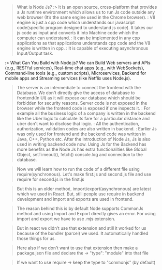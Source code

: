 > What is Node Js?
 :> It is an open source, cross-platform that provides a Js runtime environment which allows us to run Js code outside any web browser (It’s the same engine used in the Chrome browser).
    : V8 engine is just a cpp code which understands our javascript code(specific program designed to understand js code). It takes our js code as input and converts it into Machine code which the computer can understand.
    : It can be implemented in any cpp applications as that applications understands cpp code and the V8 engine is written in cpp.
    : It is capable of executing asynchronous Input/Output task.

 :> What Can You Build with Node.js?
   We can Build Web servers and APIs (e.g., RESTful services), Real-time chat apps (e.g., with WebSockets), Command-line tools (e.g., custom scripts), Microservices, Backend for mobile apps and Streaming services (like Netflix uses Node.js).

> The server is an intermediate to connect the frontend with the Database. We don't directly give the access of database to frontend(In UI) as it will expose our database which should be forbidden for security reasons. Server code is not exposed in the browser while the frontend code is exposed if one inspects it.
 : For example all the business logic of a company is written in the backend like the Uber logic to calculate its fare for a particular distance and uber don't want to disclose that logic.
 : All the authentication, authorization, validation codes are also written in backend.
 : Earlier Js was only used for frontend and the backend code was written in Java, C++, Python etc. After the Introduction of Node Js, Js is also used in writing backend code now. Using Js for the Backend has more benefits as the Node Js has extra functionalities like Global Object, setTimeout(), fetch() console.log and connection to the database.

> Now we will learn how to run the code of a different file using require(synchronous). Let's make first.js and second.js file and use require for second.js in the first.js

> But this is an older method, import/export(asynchronous) are latest which we used in React. But, still people use require in backend development and import and exports are used in frontend.
  
> The reason behind this is by default Node supports CommonJs method and using Import and Export directly gives an error. For using import and export we have to use .mjs extension.

> But in react we didn't use that extension and still it worked for us because of the bundler (parcel) we used. It automatically handled those things for us.
  
> Here also if we don't want to use that extension then make a package.json file and declare the -> "type": "module" into that file

> If we want to use require -> keep the type to "commonjs" (by default)
